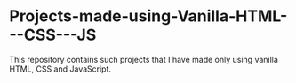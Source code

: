# Projects-made-using-Vanilla-HTML---CSS---JS
This repository contains such projects that I have made only using vanilla HTML, CSS and JavaScript.
